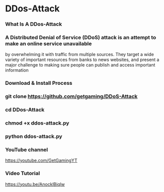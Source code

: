 # DDos-Attack 
### What Is A DDos-Attack

### A Distributed Denial of Service (DDoS) attack is an attempt to make an online service unavailable 
by overwhelming it with traffic from multiple sources. They target a wide variety of important resources
from banks to news websites, and present a major challenge to making sure people can publish and access important information

### Download & Install Process

### git clone https://github.com/getgaming/DDoS-Attack

### cd DDos-Attack

### chmod +x ddos-attack.py

### python ddos-attack.py

### YouTube channel

https://youtube.com/GetGamingYT

### Video Tutorial

https://youtu.be/AnocklBiqlw

